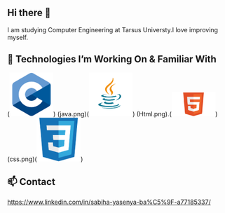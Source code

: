 ## Hi there 👋

I am studying Computer Engineering at Tarsus Universty.I love improving myself.

## 🚀 Technologies I’m Working On & Familiar With
(<img src="c.png" alt="C" width="100">)
(java.png)(<img src="java.png" alt="Java" width="100">)
(Html.png).(<img src="Html.png" alt="HTML" width="100">)
(css.png)(<img src="css.png" alt="CSS" width="100">)

## 📫 Contact
https://www.linkedin.com/in/sabiha-yasenya-ba%C5%9F-a77185337/

